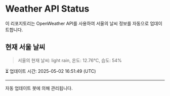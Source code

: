 
# Weather API Status

이 리포지토리는 OpenWeather API를 사용하여 서울의 날씨 정보를 자동으로 업데이트합니다.

## 현재 서울 날씨
> 서울의 현재 날씨: light rain, 온도: 12.76°C, 습도: 54%

⏳ 업데이트 시간: 2025-05-02 16:51:49 (UTC)

---
자동 업데이트 봇에 의해 관리됩니다.
